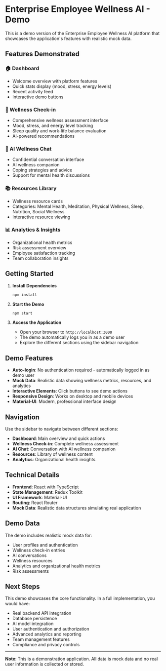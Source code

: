 # Enterprise Employee Wellness AI - Demo

This is a demo version of the Enterprise Employee Wellness AI platform that showcases the application's features with realistic mock data.

## Features Demonstrated

### 🏠 Dashboard
- Welcome overview with platform features
- Quick stats display (mood, stress, energy levels)
- Recent activity feed
- Interactive demo buttons

### 💚 Wellness Check-in
- Comprehensive wellness assessment interface
- Mood, stress, and energy level tracking
- Sleep quality and work-life balance evaluation
- AI-powered recommendations

### 🤖 AI Wellness Chat
- Confidential conversation interface
- AI wellness companion
- Coping strategies and advice
- Support for mental health discussions

### 📚 Resources Library
- Wellness resource cards
- Categories: Mental Health, Meditation, Physical Wellness, Sleep, Nutrition, Social Wellness
- Interactive resource viewing

### 📊 Analytics & Insights
- Organizational health metrics
- Risk assessment overview
- Employee satisfaction tracking
- Team collaboration insights

## Getting Started

1. **Install Dependencies**
   ```bash
   npm install
   ```

2. **Start the Demo**
   ```bash
   npm start
   ```

3. **Access the Application**
   - Open your browser to `http://localhost:3000`
   - The demo automatically logs you in as a demo user
   - Explore the different sections using the sidebar navigation

## Demo Features

- **Auto-login**: No authentication required - automatically logged in as demo user
- **Mock Data**: Realistic data showing wellness metrics, resources, and analytics
- **Interactive Elements**: Click buttons to see demo actions
- **Responsive Design**: Works on desktop and mobile devices
- **Material-UI**: Modern, professional interface design

## Navigation

Use the sidebar to navigate between different sections:
- **Dashboard**: Main overview and quick actions
- **Wellness Check-in**: Complete wellness assessment
- **AI Chat**: Conversation with AI wellness companion
- **Resources**: Library of wellness content
- **Analytics**: Organizational health insights

## Technical Details

- **Frontend**: React with TypeScript
- **State Management**: Redux Toolkit
- **UI Framework**: Material-UI
- **Routing**: React Router
- **Mock Data**: Realistic data structures simulating real application

## Demo Data

The demo includes realistic mock data for:
- User profiles and authentication
- Wellness check-in entries
- AI conversations
- Wellness resources
- Analytics and organizational health metrics
- Risk assessments

## Next Steps

This demo showcases the core functionality. In a full implementation, you would have:
- Real backend API integration
- Database persistence
- AI model integration
- User authentication and authorization
- Advanced analytics and reporting
- Team management features
- Compliance and privacy controls

---

**Note**: This is a demonstration application. All data is mock data and no real user information is collected or stored.
